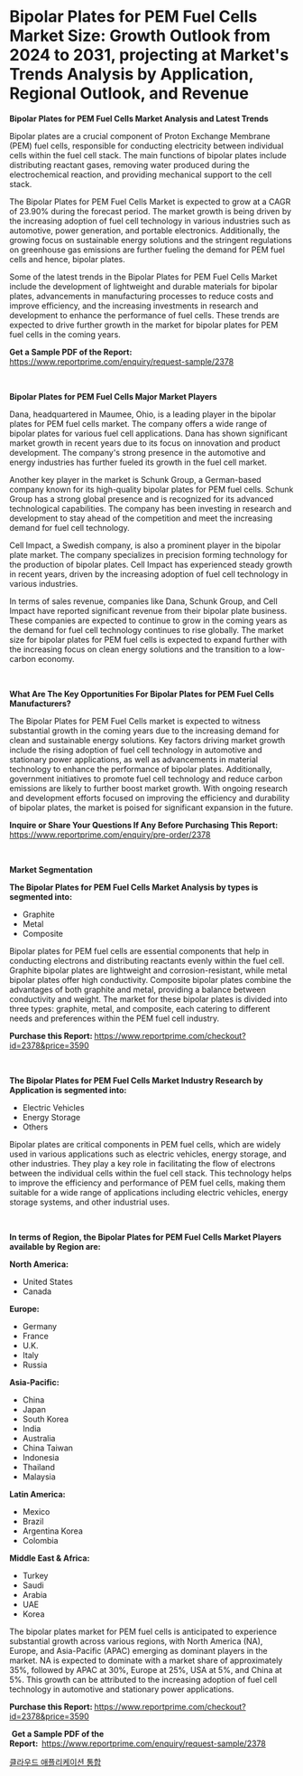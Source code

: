 <p><h1>Bipolar Plates for PEM Fuel Cells Market Size: Growth Outlook from 2024 to 2031, projecting at Market's Trends Analysis by Application, Regional Outlook, and Revenue</h1></p><p><strong>Bipolar Plates for PEM Fuel Cells Market Analysis and Latest Trends</strong></p>
<p><p>Bipolar plates are a crucial component of Proton Exchange Membrane (PEM) fuel cells, responsible for conducting electricity between individual cells within the fuel cell stack. The main functions of bipolar plates include distributing reactant gases, removing water produced during the electrochemical reaction, and providing mechanical support to the cell stack. </p><p>The Bipolar Plates for PEM Fuel Cells Market is expected to grow at a CAGR of 23.90% during the forecast period. The market growth is being driven by the increasing adoption of fuel cell technology in various industries such as automotive, power generation, and portable electronics. Additionally, the growing focus on sustainable energy solutions and the stringent regulations on greenhouse gas emissions are further fueling the demand for PEM fuel cells and hence, bipolar plates.</p><p>Some of the latest trends in the Bipolar Plates for PEM Fuel Cells Market include the development of lightweight and durable materials for bipolar plates, advancements in manufacturing processes to reduce costs and improve efficiency, and the increasing investments in research and development to enhance the performance of fuel cells. These trends are expected to drive further growth in the market for bipolar plates for PEM fuel cells in the coming years.</p></p>
<p><strong>Get a Sample PDF of the Report:&nbsp;</strong> <a href="https://www.reportprime.com/enquiry/request-sample/2378">https://www.reportprime.com/enquiry/request-sample/2378</a></p>
<p>&nbsp;</p>
<p><strong>Bipolar Plates for PEM Fuel Cells Major Market Players</strong></p>
<p><p>Dana, headquartered in Maumee, Ohio, is a leading player in the bipolar plates for PEM fuel cells market. The company offers a wide range of bipolar plates for various fuel cell applications. Dana has shown significant market growth in recent years due to its focus on innovation and product development. The company's strong presence in the automotive and energy industries has further fueled its growth in the fuel cell market.</p><p>Another key player in the market is Schunk Group, a German-based company known for its high-quality bipolar plates for PEM fuel cells. Schunk Group has a strong global presence and is recognized for its advanced technological capabilities. The company has been investing in research and development to stay ahead of the competition and meet the increasing demand for fuel cell technology.</p><p>Cell Impact, a Swedish company, is also a prominent player in the bipolar plate market. The company specializes in precision forming technology for the production of bipolar plates. Cell Impact has experienced steady growth in recent years, driven by the increasing adoption of fuel cell technology in various industries.</p><p>In terms of sales revenue, companies like Dana, Schunk Group, and Cell Impact have reported significant revenue from their bipolar plate business. These companies are expected to continue to grow in the coming years as the demand for fuel cell technology continues to rise globally. The market size for bipolar plates for PEM fuel cells is expected to expand further with the increasing focus on clean energy solutions and the transition to a low-carbon economy.</p></p>
<p>&nbsp;</p>
<p><strong>What Are The Key Opportunities For Bipolar Plates for PEM Fuel Cells Manufacturers?</strong></p>
<p><p>The Bipolar Plates for PEM Fuel Cells market is expected to witness substantial growth in the coming years due to the increasing demand for clean and sustainable energy solutions. Key factors driving market growth include the rising adoption of fuel cell technology in automotive and stationary power applications, as well as advancements in material technology to enhance the performance of bipolar plates. Additionally, government initiatives to promote fuel cell technology and reduce carbon emissions are likely to further boost market growth. With ongoing research and development efforts focused on improving the efficiency and durability of bipolar plates, the market is poised for significant expansion in the future.</p></p>
<p><strong>Inquire or Share Your Questions If Any Before Purchasing This Report:</strong> <a href="https://www.reportprime.com/enquiry/pre-order/2378">https://www.reportprime.com/enquiry/pre-order/2378</a></p>
<p>&nbsp;</p>
<p><strong>Market Segmentation</strong></p>
<p><strong>The Bipolar Plates for PEM Fuel Cells Market Analysis by types is segmented into:</strong></p>
<p><ul><li>Graphite</li><li>Metal</li><li>Composite</li></ul></p>
<p><p>Bipolar plates for PEM fuel cells are essential components that help in conducting electrons and distributing reactants evenly within the fuel cell. Graphite bipolar plates are lightweight and corrosion-resistant, while metal bipolar plates offer high conductivity. Composite bipolar plates combine the advantages of both graphite and metal, providing a balance between conductivity and weight. The market for these bipolar plates is divided into three types: graphite, metal, and composite, each catering to different needs and preferences within the PEM fuel cell industry.</p></p>
<p><strong>Purchase this Report:&nbsp;</strong><a href="https://www.reportprime.com/checkout?id=2378&price=3590">https://www.reportprime.com/checkout?id=2378&price=3590</a></p>
<p>&nbsp;</p>
<p><strong>The Bipolar Plates for PEM Fuel Cells Market Industry Research by Application is segmented into:</strong></p>
<p><ul><li>Electric Vehicles</li><li>Energy Storage</li><li>Others</li></ul></p>
<p><p>Bipolar plates are critical components in PEM fuel cells, which are widely used in various applications such as electric vehicles, energy storage, and other industries. They play a key role in facilitating the flow of electrons between the individual cells within the fuel cell stack. This technology helps to improve the efficiency and performance of PEM fuel cells, making them suitable for a wide range of applications including electric vehicles, energy storage systems, and other industrial uses.</p></p>
<p>&nbsp;</p>
<p><strong>In terms of Region, the Bipolar Plates for PEM Fuel Cells Market Players available by Region are:</strong></p>
<p>
    <p> <strong> North America: </strong>
        <ul>
            <li>United States</li>
            <li>Canada</li>
        </ul>
        </p> 
    <p> <strong> Europe: </strong>
        <ul>
            <li>Germany</li>
            <li>France</li>
            <li>U.K.</li>
            <li>Italy</li>
            <li>Russia</li>
        </ul>
        </p> 
    <p> <strong> Asia-Pacific: </strong>
        <ul>
            <li>China</li>
            <li>Japan</li>
            <li>South Korea</li>
            <li>India</li>
            <li>Australia</li>
            <li>China Taiwan</li>
            <li>Indonesia</li>
            <li>Thailand</li>
            <li>Malaysia</li>
        </ul>
        </p> 
    <p> <strong> Latin America: </strong>
        <ul>
            <li>Mexico</li>
            <li>Brazil</li>
            <li>Argentina Korea</li>
            <li>Colombia</li>
        </ul>
        </p> 
    <p> <strong> Middle East & Africa: </strong>
        <ul>
            <li>Turkey</li>
            <li>Saudi</li>
            <li>Arabia</li>
            <li>UAE</li>
            <li>Korea</li>
        </ul>
    </p>
    </p>
<p><p>The bipolar plates market for PEM fuel cells is anticipated to experience substantial growth across various regions, with North America (NA), Europe, and Asia-Pacific (APAC) emerging as dominant players in the market. NA is expected to dominate with a market share of approximately 35%, followed by APAC at 30%, Europe at 25%, USA at 5%, and China at 5%. This growth can be attributed to the increasing adoption of fuel cell technology in automotive and stationary power applications.</p></p>
<p><strong>Purchase this Report: </strong><a href="https://www.reportprime.com/checkout?id=2378&price=3590">https://www.reportprime.com/checkout?id=2378&price=3590</a></p>
<p>&nbsp;<strong>Get a Sample PDF of the Report:&nbsp;&nbsp;</strong><a href="https://www.reportprime.com/enquiry/request-sample/2378">https://www.reportprime.com/enquiry/request-sample/2378</a></p>
<p><strong></strong></p>
<p><p><a href="https://github.com/jntpkh496620/Market-Research-Report-List-1/blob/main/923058110495.md">클라우드 애플리케이션 통합</a></p></p>